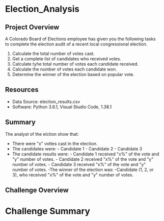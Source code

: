 # Election_Analysis

## Project Overview
A Colorado Board of Elections employee has given you the following tasks to complete the election audit of a recent local congressional election.

1. Calculate the total number of votes cast.
2. Get a complete list of candidates who received votes.
3. Calculate tyhe total number of votes each candidate received.
4. Calculate the number of votes each candidate won.
5. Determine the winner of the election based on popular vote.

## Resources
- Data Source: election_results.csv
- Software: Python 3.6.1, Visual Studio Code, 1.38.1

## Summary
The analyst of the elction show that:
- There were "x" vottes cast in the election.
- The candidates were:
      - Candidate 1
      - Candidate 2
      - Candidate 3
- The candidate results were:
      - Candidate 1 received "x%" of the vote and "y" number of votes.
      - Candidate 2 received "x%" of the vote and "y" number of votes.
      - Candidate 3 received "x%" of the vote and "y" number of votes.
-The winner of the election was:
      -Candidate (1, 2, or 3), who received "x%" of the vote and "y" number of votes.
      
## Challenge Overview

# Challenge Summary
